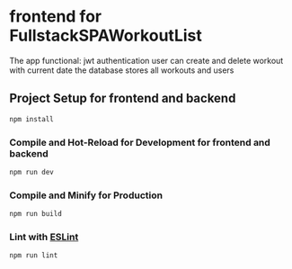 # frontend for FullstackSPAWorkoutList

The app functional:
jwt authentication
user can create and delete workout with current date
the database stores all workouts and users

## Project Setup for frontend and backend

```sh
npm install
```

### Compile and Hot-Reload for Development for frontend and backend

```sh
npm run dev
```

### Compile and Minify for Production

```sh
npm run build
```

### Lint with [ESLint](https://eslint.org/)

```sh
npm run lint
```
